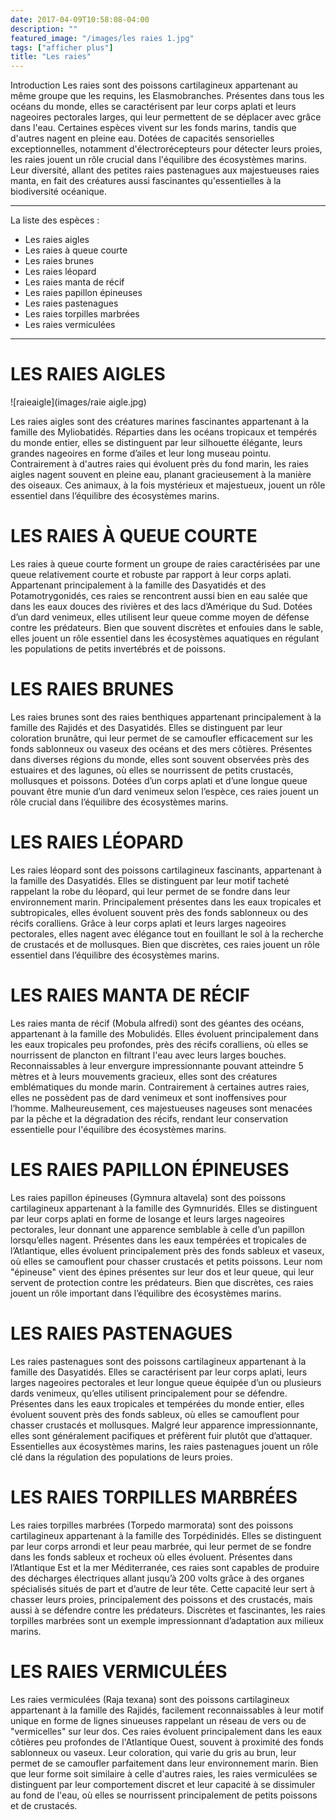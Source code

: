 ```yaml
---
date: 2017-04-09T10:58:08-04:00
description: ""
featured_image: "/images/les raies 1.jpg"
tags: ["afficher plus"]
title: "Les raies"
---
```


Introduction
Les raies sont des poissons cartilagineux appartenant au même groupe que les requins, les Elasmobranches. Présentes dans tous les océans du monde, elles se caractérisent par leur corps aplati et leurs nageoires pectorales larges, qui leur permettent de se déplacer avec grâce dans l'eau. Certaines espèces vivent sur les fonds marins, tandis que d'autres nagent en pleine eau. Dotées de capacités sensorielles exceptionnelles, notamment d'électrorécepteurs pour détecter leurs proies, les raies jouent un rôle crucial dans l'équilibre des écosystèmes marins. Leur diversité, allant des petites raies pastenagues aux majestueuses raies manta, en fait des créatures aussi fascinantes qu'essentielles à la biodiversité océanique.

_______________________________________________________

La liste des espèces : 
- Les raies aigles
- Les raies à queue courte
- Les raies brunes
- Les raies léopard
- Les raies manta de récif
- Les raies papillon épineuses
- Les raies pastenagues
- Les raies torpilles marbrées
- Les raies vermiculées

_______________________________________________________

# LES RAIES AIGLES

![raieaigle](images/raie aigle.jpg)

Les raies aigles sont des créatures marines fascinantes appartenant à la famille des Myliobatidés. Réparties dans les océans tropicaux et tempérés du monde entier, elles se distinguent par leur silhouette élégante, leurs grandes nageoires en forme d’ailes et leur long museau pointu. Contrairement à d'autres raies qui évoluent près du fond marin, les raies aigles nagent souvent en pleine eau, planant gracieusement à la manière des oiseaux. Ces animaux, à la fois mystérieux et majestueux, jouent un rôle essentiel dans l’équilibre des écosystèmes marins.

# LES RAIES À QUEUE COURTE

Les raies à queue courte forment un groupe de raies caractérisées par une queue relativement courte et robuste par rapport à leur corps aplati. Appartenant principalement à la famille des Dasyatidés et des Potamotrygonidés, ces raies se rencontrent aussi bien en eau salée que dans les eaux douces des rivières et des lacs d’Amérique du Sud. Dotées d’un dard venimeux, elles utilisent leur queue comme moyen de défense contre les prédateurs. Bien que souvent discrètes et enfouies dans le sable, elles jouent un rôle essentiel dans les écosystèmes aquatiques en régulant les populations de petits invertébrés et de poissons.

# LES RAIES BRUNES

Les raies brunes sont des raies benthiques appartenant principalement à la famille des Rajidés et des Dasyatidés. Elles se distinguent par leur coloration brunâtre, qui leur permet de se camoufler efficacement sur les fonds sablonneux ou vaseux des océans et des mers côtières. Présentes dans diverses régions du monde, elles sont souvent observées près des estuaires et des lagunes, où elles se nourrissent de petits crustacés, mollusques et poissons. Dotées d’un corps aplati et d’une longue queue pouvant être munie d’un dard venimeux selon l’espèce, ces raies jouent un rôle crucial dans l’équilibre des écosystèmes marins.

# LES RAIES LÉOPARD

Les raies léopard sont des poissons cartilagineux fascinants, appartenant à la famille des Dasyatidés. Elles se distinguent par leur motif tacheté rappelant la robe du léopard, qui leur permet de se fondre dans leur environnement marin. Principalement présentes dans les eaux tropicales et subtropicales, elles évoluent souvent près des fonds sablonneux ou des récifs coralliens. Grâce à leur corps aplati et leurs larges nageoires pectorales, elles nagent avec élégance tout en fouillant le sol à la recherche de crustacés et de mollusques. Bien que discrètes, ces raies jouent un rôle essentiel dans l’équilibre des écosystèmes marins.

# LES RAIES MANTA DE RÉCIF

Les raies manta de récif (Mobula alfredi) sont des géantes des océans, appartenant à la famille des Mobulidés. Elles évoluent principalement dans les eaux tropicales peu profondes, près des récifs coralliens, où elles se nourrissent de plancton en filtrant l'eau avec leurs larges bouches. Reconnaissables à leur envergure impressionnante pouvant atteindre 5 mètres et à leurs mouvements gracieux, elles sont des créatures emblématiques du monde marin. Contrairement à certaines autres raies, elles ne possèdent pas de dard venimeux et sont inoffensives pour l’homme. Malheureusement, ces majestueuses nageuses sont menacées par la pêche et la dégradation des récifs, rendant leur conservation essentielle pour l'équilibre des écosystèmes marins.

# LES RAIES PAPILLON ÉPINEUSES

Les raies papillon épineuses (Gymnura altavela) sont des poissons cartilagineux appartenant à la famille des Gymnuridés. Elles se distinguent par leur corps aplati en forme de losange et leurs larges nageoires pectorales, leur donnant une apparence semblable à celle d’un papillon lorsqu’elles nagent. Présentes dans les eaux tempérées et tropicales de l’Atlantique, elles évoluent principalement près des fonds sableux et vaseux, où elles se camouflent pour chasser crustacés et petits poissons. Leur nom "épineuse" vient des épines présentes sur leur dos et leur queue, qui leur servent de protection contre les prédateurs. Bien que discrètes, ces raies jouent un rôle important dans l’équilibre des écosystèmes marins.

# LES RAIES PASTENAGUES

Les raies pastenagues sont des poissons cartilagineux appartenant à la famille des Dasyatidés. Elles se caractérisent par leur corps aplati, leurs larges nageoires pectorales et leur longue queue équipée d’un ou plusieurs dards venimeux, qu’elles utilisent principalement pour se défendre. Présentes dans les eaux tropicales et tempérées du monde entier, elles évoluent souvent près des fonds sableux, où elles se camouflent pour chasser crustacés et mollusques. Malgré leur apparence impressionnante, elles sont généralement pacifiques et préfèrent fuir plutôt que d’attaquer. Essentielles aux écosystèmes marins, les raies pastenagues jouent un rôle clé dans la régulation des populations de leurs proies.

# LES RAIES TORPILLES MARBRÉES

Les raies torpilles marbrées (Torpedo marmorata) sont des poissons cartilagineux appartenant à la famille des Torpédinidés. Elles se distinguent par leur corps arrondi et leur peau marbrée, qui leur permet de se fondre dans les fonds sableux et rocheux où elles évoluent. Présentes dans l’Atlantique Est et la mer Méditerranée, ces raies sont capables de produire des décharges électriques allant jusqu’à 200 volts grâce à des organes spécialisés situés de part et d’autre de leur tête. Cette capacité leur sert à chasser leurs proies, principalement des poissons et des crustacés, mais aussi à se défendre contre les prédateurs. Discrètes et fascinantes, les raies torpilles marbrées sont un exemple impressionnant d’adaptation aux milieux marins.

# LES RAIES VERMICULÉES

Les raies vermiculées (Raja texana) sont des poissons cartilagineux appartenant à la famille des Rajidés, facilement reconnaissables à leur motif unique en forme de lignes sinueuses rappelant un réseau de vers ou de "vermicelles" sur leur dos. Ces raies évoluent principalement dans les eaux côtières peu profondes de l'Atlantique Ouest, souvent à proximité des fonds sablonneux ou vaseux. Leur coloration, qui varie du gris au brun, leur permet de se camoufler parfaitement dans leur environnement marin. Bien que leur forme soit similaire à celle d'autres raies, les raies vermiculées se distinguent par leur comportement discret et leur capacité à se dissimuler au fond de l'eau, où elles se nourrissent principalement de petits poissons et de crustacés.










